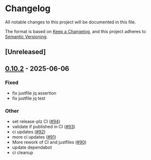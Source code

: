 # Changelog

All notable changes to this project will be documented in this file.

The format is based on [Keep a Changelog](https://keepachangelog.com/en/1.0.0/),
and this project adheres to [Semantic Versioning](https://semver.org/spec/v2.0.0.html).

## [Unreleased]

## [0.10.2](https://github.com/nyurik/sqlite-hashes/compare/v0.10.1...v0.10.2) - 2025-06-06

### Fixed

- fix justfile jq assertion
- fix justfile jq test

### Other

- set release-plz CI ([#94](https://github.com/nyurik/sqlite-hashes/pull/94))
- validate if published in CI ([#93](https://github.com/nyurik/sqlite-hashes/pull/93))
- ci updates ([#92](https://github.com/nyurik/sqlite-hashes/pull/92))
- more ci updates ([#91](https://github.com/nyurik/sqlite-hashes/pull/91))
- More rework of CI and justfiles ([#90](https://github.com/nyurik/sqlite-hashes/pull/90))
- update dependabot
- ci cleanup
